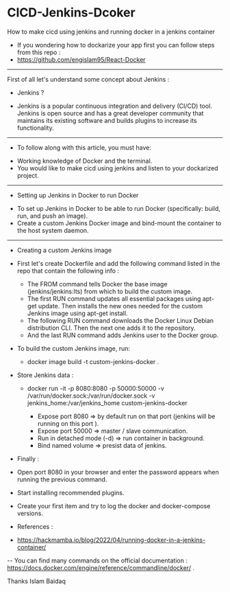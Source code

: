# CICD-Jenkins-Dcoker

How to make cicd using jenkins and running docker in a jenkins container

- If you wondering how to dockarize your app first you can follow steps from this repo :
- https://github.com/engislam95/React-Docker

---

First of all let's understand some concept about Jenkins :

- Jenkins ?

* Jenkins is a popular continuous integration and delivery (CI/CD) tool. Jenkins is open source and has a great developer community that maintains its existing software and builds plugins to increase its functionality.

---

- To follow along with this article, you must have:

* Working knowledge of Docker and the terminal.
* You would like to make cicd using jenkins and listen to your dockarized project.

---

- Setting up Jenkins in Docker to run Docker

* To set up Jenkins in Docker to be able to run Docker (specifically: build, run, and push an image).
* Create a custom Jenkins Docker image and bind-mount the container to the host system daemon.

---

- Creating a custom Jenkins image

* First let's create Dockerfile and add the following command listed in the repo that contain the following info :

  - The FROM command tells Docker the base image (jenkins/jenkins:lts) from which to build the custom image.
  - The first RUN command updates all essential packages using apt-get update. Then installs the new ones needed for the custom Jenkins image using apt-get install.
  - The following RUN command downloads the Docker Linux Debian distribution CLI. Then the next one adds it to the repository.
  - And the last RUN command adds Jenkins user to the Docker group.

* To build the custom Jenkins image, run:

  - docker image build -t custom-jenkins-docker .

* Store Jenkins data :

  - docker run -it -p 8080:8080 -p 50000:50000 -v /var/run/docker.sock:/var/run/docker.sock -v jenkins_home:/var/jenkins_home custom-jenkins-docker

    - Expose port 8080 => by default run on that port (jenkins will be running on this port ).
    - Expose port 50000 => master / slave communication.
    - Run in detached mode (-d) => run container in background.
    - Bind named volume => presist data of jenkins.

* Finally :

* Open port 8080 in your browser and enter the password appears when running the previous command.
* Start installing recommended plugins.
* Create your first item and try to log the docker and docker-compose versions.

* References :

- https://hackmamba.io/blog/2022/04/running-docker-in-a-jenkins-container/

-- You can find many commands on the official documentation : https://docs.docker.com/engine/reference/commandline/docker/ .

Thanks
Islam Baidaq
